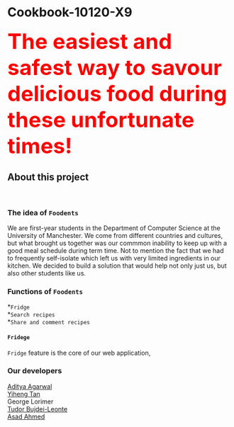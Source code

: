 # Cookbook-10120-X9


<Strong><font color=red size = 12>The easiest and safest way to savour delicious food during these unfortunate times!</font></Strong>


## About this project

<br>

### The idea of `Foodents`
We are first-year students in the Department of Computer Science at the University of Manchester. We come from different countries and cultures, but what brought us together was our commmon inability to keep up with a good meal schedule during term time. Not to mention the fact that we had to frequently self-isolate which left us with very limited ingredients in our kitchen. We decided to build a solution that would help not only just us, but also other students like us.

### Functions of `Foodents`
*`Fridge`<br>
*`Search recipes`<br>
*`Share and comment recipes`<br>

#### `Fridege`
`Fridge` feature is the core of our web application, 


### Our developers
[Aditya Agarwal](http://linkedin.com/in/aditya-5/)<br>
[Yiheng Tan](https://github.com/yiheng-tan)<br>
George Lorimer<br>
[Tudor Bujdei-Leonte](http://linkedin.com/in/tudor-bujdei-leonte/)<br>
[Asad Ahmed](https://www.linkedin.com/in/asad-ah/)<br>
